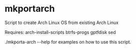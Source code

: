 # mkportarch
Script to create Arch Linux OS from existing Arch Linux

Requires: arch-install-scripts
          btrfs-progs
          gptfdisk
          sed
          
./mkporta-arch --help for examples on how to use this script.
